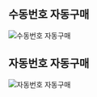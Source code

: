 ## 수동번호 자동구매

![수동번호 자동구매](https://github.com/panda1189/autolotto/raw/main/mp_manual.gif)

## 자동번호 자동구매

![자동번호 자동구매](https://github.com/panda1189/autolotto/raw/main/mp_auto.gif)
